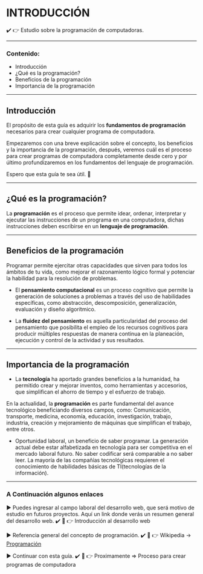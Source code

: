 # INTRODUCCIÓN

:heavy_check_mark: :point_right: Estudio sobre la programación de computadoras.

- - -

### Contenido:

* Introducción
* ¿Qué es la programación?
* Beneficios de la programación
* Importancia de la programación

- - -

## Introducción 

El propósito de esta guía es adquirir los **fundamentos de programación** necesarios para crear cualquier programa de computadora. 

Empezaremos con una breve explicación sobre el concepto, los beneficios y la importancia de la programación, después, veremos cuál es el proceso para crear programas de computadora completamente desde cero y por último profundizaremos en los fundamentos del lenguaje de programación.

Espero que esta guía te sea útil. :100:

- - -

## ¿Qué es la programación?

La **programación** es el proceso que permite idear, ordenar, interpretar y ejecutar las instrucciones de un programa en una computadora, dichas instrucciones deben escribirse en un **lenguaje de programación**.

- - -

## Beneficios de la programación

Programar permite ejercitar otras capacidades que sirven para todos los ámbitos de tu vida, como mejorar el razonamiento lógico formal y potenciar la habilidad para la resolución de problemas.

- El **pensamiento computacional** es un proceso cognitivo que permite la generación de soluciones a problemas a través del uso de habilidades específicas, como abstracción, descomposición, generalización, evaluación y diseño algorítmico.

- La **fluidez del pensamiento** es aquella particularidad del proceso del pensamiento que posibilita el empleo de los recursos cognitivos para producir múltiples respuestas de manera continua en la planeación, ejecución y control de la actividad y sus resultados.

- - -
 
## Importancia de la programación

- La **tecnología** ha aportado grandes beneficios a la humanidad, ha permitido crear y mejorar inventos, como herramientas y accesorios, que simplifican el ahorro de tiempo y el esfuerzo de trabajo. 

En la actualidad, la **programación** es parte fundamental del avance tecnológico beneficiando diversos campos, como:
Comunicación, transporte, medicina, economía, educación, investigación, trabajo, industria, creación y mejoramiento de máquinas que simplifican el trabajo, entre otros.

- Oportunidad laboral, un beneficio de saber programar. 
La generación actual debe estar alfabetizada en tecnología para ser competitiva en el mercado laboral futuro. No saber codificar será comparable a no saber leer. La mayoría de las compañías tecnológicas requieren el conocimiento de habilidades básicas de TI(tecnologías de la información).

- - -

### A Continuación algunos enlaces

► Puedes ingresar al campo laboral del desarrollo web, que será motivo de estudio en futuros proyectos. Aquí un link donde verás un resumen general del desarrollo web.
:heavy_check_mark: :eyes: :point_right: Introducción al desarrollo web

► Referencia general del concepto de programación. 
:heavy_check_mark: :eyes: :point_right: Wikipedia → [Programación](http://www.limni.net "Wikipedia-Programación")

► Continuar con esta guía.
:heavy_check_mark: :eyes: :point_right: Proximamente => Proceso para crear programas de computadora
